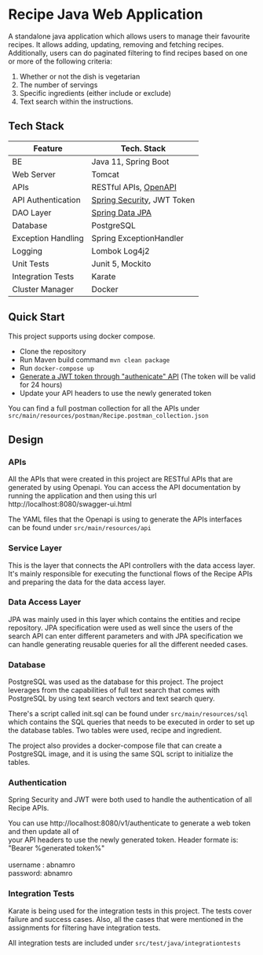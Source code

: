 # Recipe Java Web Application

A standalone java application which allows users to manage their favourite recipes. It
allows adding, updating, removing and fetching recipes. Additionally, users can do
paginated filtering to find recipes based on one or more of the following criteria:

1. Whether or not the dish is vegetarian
2. The number of servings
3. Specific ingredients (either include or exclude)
4. Text search within the instructions.


## Tech Stack
Feature | Tech. Stack
------------ | -------------
BE | Java 11, Spring Boot
Web Server | Tomcat
APIs | RESTful APIs, [OpenAPI](https://spec.openapis.org/oas/latest.html)
API Authentication | [Spring Security](https://spring.io/projects/spring-security), JWT Token
DAO Layer  | [Spring Data JPA](https://spring.io/projects/spring-data-jpa)
Database | PostgreSQL
Exception Handling | Spring ExceptionHandler
Logging | Lombok Log4j2
Unit Tests | Junit 5, Mockito
Integration Tests | Karate
Cluster Manager | Docker

## Quick Start
This project supports using docker compose.
* Clone the repository
* Run Maven build command `mvn clean package`
* Run `docker-compose up`
* [Generate a JWT token through "authenicate" API](./README.md#authentication)  (The token will be valid for 24 hours)
* Update your API headers to use the newly generated token

You can find a full postman collection for all the APIs under `src/main/resources/postman/Recipe.postman_collection.json`

## Design

### APIs

All the APIs that were created in this project are RESTful APIs that are generated by using Openapi. You can access the
API documentation by running the application and then using this url http://localhost:8080/swagger-ui.html

The YAML files that the Openapi is using to generate the APIs interfaces can be found under `src/main/resources/api`

### Service Layer

This is the layer that connects the API controllers with the data access layer. It's mainly responsible for executing
the functional flows of the Recipe APIs and preparing the data for the data access layer.

### Data Access Layer

JPA was mainly used in this layer which contains the entities and recipe repository. JPA specification were used as well
since the users of the search API can enter different parameters and with JPA specification 
we can handle generating reusable queries for all the different needed cases.

### Database

PostgreSQL was used as the database for this project. The project leverages from the capabilities of full text search 
that comes with PostgreSQL by using text search vectors and text search query.

There's a script called init.sql can be found under `src/main/resources/sql` which contains the SQL 
queries that needs to be executed in order to set up the database tables. Two tables were used, recipe and ingredient.

The project also provides a docker-compose file that can create a PostgreSQL image, and it is using the same
SQL script to initialize the tables.

### Authentication

Spring Security and JWT were both used to handle the authentication of all Recipe APIs.

You can use http://localhost:8080/v1/authenticate to generate a web token and then update all of  
your API headers to use the newly generated token. Header formate is: "Bearer %generated token%"
<br>
<br>
username : abnamro
<br>
password: abnamro

### Integration Tests

Karate is being used for the integration tests in this project. The tests cover failure and success cases. Also, all
the cases that were mentioned in the assignments for filtering have integration tests.
<br/>

All integration tests are included under `src/test/java/integrationtests` 